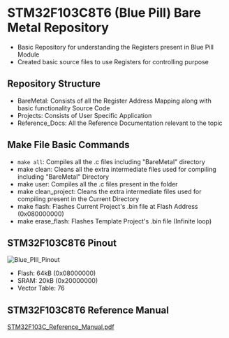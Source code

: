 # STM32F103C8T6 (Blue Pill) Bare Metal Repository
  - Basic Repository for understanding the Registers present in Blue Pill Module
  - Created basic source files to use Registers for controlling purpose  

## Repository Structure
  - BareMetal: Consists of all the Register Address Mapping along with basic functionality Source Code
  - Projects: Consists of User Specific Application
  - Reference_Docs: All the Reference Documentation relevant to the topic

## Make File Basic Commands
  - `make all`: Compiles all the .c files including "BareMetal" directory
  - make clean: Cleans all the extra intermediate files used for compiling including "BareMetal" Directory
  - make user: Compiles all the .c files present in the folder
  - make clean_project: Cleans the extra intermediate files used for compiling present in the Current Directory
  - make flash: Flashes Current Project's .bin file at Flash Address (0x080000000)
  - make erase_flash: Flashes Template Project's .bin file (Infinite loop) 

## STM32F103C8T6 Pinout
![Blue_PIll_Pinout](https://github.com/user-attachments/assets/13d3a619-ac7a-4799-9715-64730e110f1b)
  - Flash: 64kB (0x08000000)
  - SRAM: 20kB (0x20000000)
  - Vector Table: 76 

## STM32F103C8T6 Reference Manual
[STM32F103C_Reference_Manual.pdf](https://github.com/user-attachments/files/17596951/STM32F103C_Reference_Manual.pdf)
